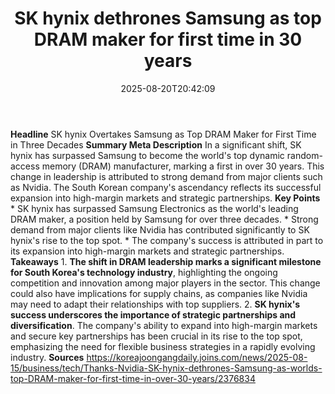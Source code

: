 ﻿---
title: "SK hynix dethrones Samsung as top DRAM maker for first time in 30 years"
date: "2025-08-20T20:42:09"
category: "Markets"
summary: ""
slug: "sk hynix dethrones samsung as top dram maker for first time "
source_urls:
  - "https://koreajoongangdaily.joins.com/news/2025-08-15/business/tech/Thanks-Nvidia-SK-hynix-dethrones-Samsung-as-worlds-top-DRAM-maker-for-first-time-in-over-30-years/2376834"
seo:
  title: "SK hynix dethrones Samsung as top DRAM maker for first time in 30 years | Hash n Hedge"
  description: ""
  keywords: ["news", "markets", "brief"]
---
**Headline** SK hynix Overtakes Samsung as Top DRAM Maker for First Time in Three Decades  **Summary Meta Description** In a significant shift, SK hynix has surpassed Samsung to become the world's top dynamic random-access memory (DRAM) manufacturer, marking a first in over 30 years. This change in leadership is attributed to strong demand from major clients such as Nvidia. The South Korean company's ascendancy reflects its successful expansion into high-margin markets and strategic partnerships.  **Key Points**  * SK hynix has surpassed Samsung Electronics as the world's leading DRAM maker, a position held by Samsung for over three decades. * Strong demand from major clients like Nvidia has contributed significantly to SK hynix's rise to the top spot. * The company's success is attributed in part to its expansion into high-margin markets and strategic partnerships.  **Takeaways**  1.  **The shift in DRAM leadership marks a significant milestone for South Korea's technology industry**, highlighting the ongoing competition and innovation among major players in the sector. This change could also have implications for supply chains, as companies like Nvidia may need to adapt their relationships with top suppliers. 2.  **SK hynix's success underscores the importance of strategic partnerships and diversification**. The company's ability to expand into high-margin markets and secure key partnerships has been crucial in its rise to the top spot, emphasizing the need for flexible business strategies in a rapidly evolving industry.  **Sources** https://koreajoongangdaily.joins.com/news/2025-08-15/business/tech/Thanks-Nvidia-SK-hynix-dethrones-Samsung-as-worlds-top-DRAM-maker-for-first-time-in-over-30-years/2376834 
